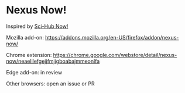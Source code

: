 # Nexus Now!

Inspired by [Sci-Hub Now!](https://github.com/gchenfc/sci-hub-now)

Mozilla add-on: https://addons.mozilla.org/en-US/firefox/addon/nexus-now/

Chrome extension: https://chrome.google.com/webstore/detail/nexus-now/neaelilefgejjfmjigboabajmmeonlfa

Edge add-on: in review

Other browsers: open an issue or PR